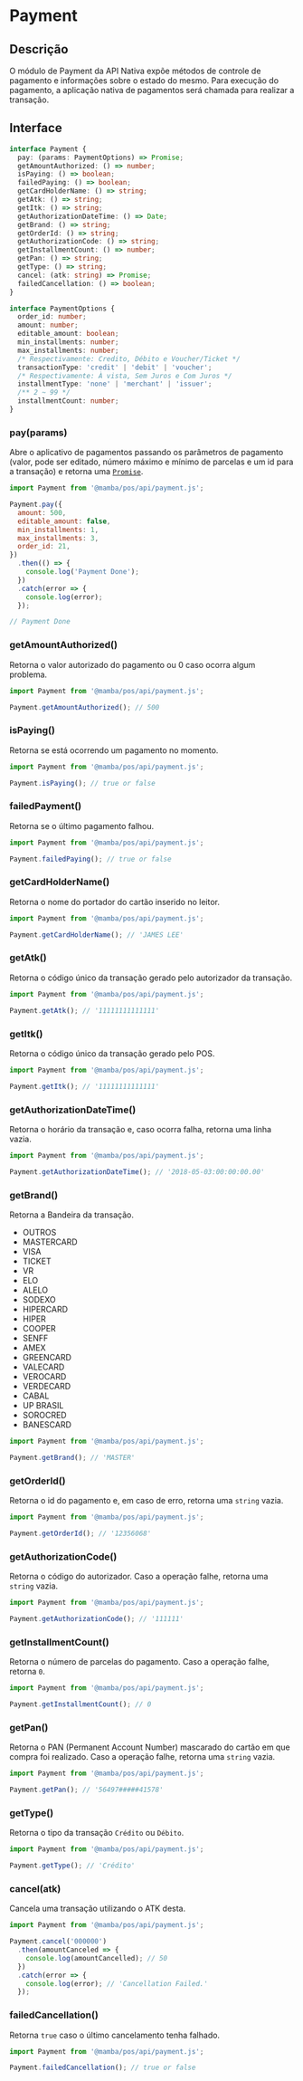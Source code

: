 # Payment

## Descrição

O módulo de Payment da API Nativa expõe métodos de controle de pagamento e informações sobre
o estado do mesmo. Para execução do pagamento, a aplicação nativa de pagamentos será chamada para realizar
a transação.

## Interface

```ts
interface Payment {
  pay: (params: PaymentOptions) => Promise;
  getAmountAuthorized: () => number;
  isPaying: () => boolean;
  failedPaying: () => boolean;
  getCardHolderName: () => string;
  getAtk: () => string;
  getItk: () => string;
  getAuthorizationDateTime: () => Date;
  getBrand: () => string;
  getOrderId: () => string;
  getAuthorizationCode: () => string;
  getInstallmentCount: () => number;
  getPan: () => string;
  getType: () => string;
  cancel: (atk: string) => Promise;
  failedCancellation: () => boolean;
}

interface PaymentOptions {
  order_id: number;
  amount: number;
  editable_amount: boolean;
  min_installments: number;
  max_installments: number;
  /* Respectivamente: Credito, Débito e Voucher/Ticket */
  transactionType: 'credit' | 'debit' | 'voucher';
  /* Respectivamente: À vista, Sem Juros e Com Juros */
  installmentType: 'none' | 'merchant' | 'issuer';
  /** 2 ~ 99 */
  installmentCount: number;
}
```

### pay(params)

Abre o aplicativo de pagamentos passando os parâmetros de pagamento (valor, pode ser editado, número máximo e mínimo de parcelas e um id para a transação) e retorna uma [`Promise`](https://developer.mozilla.org/pt-BR/docs/Web/JavaScript/Reference/Global_Objects/Promise).

```js
import Payment from '@mamba/pos/api/payment.js';

Payment.pay({
  amount: 500,
  editable_amount: false,
  min_installments: 1,
  max_installments: 3,
  order_id: 21,
})
  .then(() => {
    console.log('Payment Done');
  })
  .catch(error => {
    console.log(error);
  });

// Payment Done
```

### getAmountAuthorized()

Retorna o valor autorizado do pagamento ou 0 caso ocorra algum problema.

```js
import Payment from '@mamba/pos/api/payment.js';

Payment.getAmountAuthorized(); // 500
```

### isPaying()

Retorna se está ocorrendo um pagamento no momento.

```js
import Payment from '@mamba/pos/api/payment.js';

Payment.isPaying(); // true or false
```

### failedPayment()

Retorna se o último pagamento falhou.

```js
import Payment from '@mamba/pos/api/payment.js';

Payment.failedPaying(); // true or false
```

### getCardHolderName()

Retorna o nome do portador do cartão inserido no leitor.

```js
import Payment from '@mamba/pos/api/payment.js';

Payment.getCardHolderName(); // 'JAMES LEE'
```

### getAtk()

Retorna o código único da transação gerado pelo autorizador da transação.

```js
import Payment from '@mamba/pos/api/payment.js';

Payment.getAtk(); // '11111111111111'
```

### getItk()

Retorna o código único da transação gerado pelo POS.

```js
import Payment from '@mamba/pos/api/payment.js';

Payment.getItk(); // '11111111111111'
```

### getAuthorizationDateTime()

Retorna o horário da transação e, caso ocorra falha, retorna uma linha vazia.

```js
import Payment from '@mamba/pos/api/payment.js';

Payment.getAuthorizationDateTime(); // '2018-05-03:00:00:00.00'
```

### getBrand()

Retorna a Bandeira da transação.

- OUTROS
- MASTERCARD
- VISA
- TICKET
- VR
- ELO
- ALELO
- SODEXO
- HIPERCARD
- HIPER
- COOPER
- SENFF
- AMEX
- GREENCARD
- VALECARD
- VEROCARD
- VERDECARD
- CABAL
- UP BRASIL
- SOROCRED
- BANESCARD

```js
import Payment from '@mamba/pos/api/payment.js';

Payment.getBrand(); // 'MASTER'


```

### getOrderId()

Retorna o id do pagamento e, em caso de erro, retorna uma `string` vazia.

```js
import Payment from '@mamba/pos/api/payment.js';

Payment.getOrderId(); // '12356068'
```

### getAuthorizationCode()

Retorna o código do autorizador. Caso a operação falhe, retorna uma `string` vazia.

```js
import Payment from '@mamba/pos/api/payment.js';

Payment.getAuthorizationCode(); // '111111'
```

### getInstallmentCount()

Retorna o número de parcelas do pagamento. Caso a operação falhe, retorna `0`.

```js
import Payment from '@mamba/pos/api/payment.js';

Payment.getInstallmentCount(); // 0
```

### getPan()

Retorna o PAN (Permanent Account Number) mascarado do cartão em que compra foi realizado. Caso a operação falhe, retorna uma
`string` vazia.

```js
import Payment from '@mamba/pos/api/payment.js';

Payment.getPan(); // '56497#####41578'
```

### getType()

Retorna o tipo da transação `Crédito` ou `Débito`.

```js
import Payment from '@mamba/pos/api/payment.js';

Payment.getType(); // 'Crédito'
```

### cancel(atk)

Cancela uma transação utilizando o ATK desta.

```js
import Payment from '@mamba/pos/api/payment.js';

Payment.cancel('000000')
  .then(amountCanceled => {
    console.log(amountCancelled); // 50
  })
  .catch(error => {
    console.log(error); // 'Cancellation Failed.'
  });
```

### failedCancellation()

Retorna `true` caso o último cancelamento tenha falhado.

```js
import Payment from '@mamba/pos/api/payment.js';

Payment.failedCancellation(); // true or false
```
